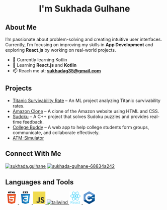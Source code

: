 <h1 align="center">I'm Sukhada Gulhane</h1>

## About Me
I’m passionate about problem-solving and creating intuitive user interfaces. Currently, I’m focusing on improving my skills in **App Development** and exploring **React.js** by working on real-world projects.

- 🚀 Currently learning Kotlin 
- 🌱 Learning **React.js** and **Kotlin**
- 📫 Reach me at: **sukhadag35@gmail.com**

## Projects
- [Titanic Survivability Rate](https://github.com/ashmit27j/Tech-project-modified) – An ML project analyzing Titanic survivability rates.
- [Amazon Clone](https://github.com/sukhada35/amazon-clone) – A clone of the Amazon website using HTML and CSS.
- [Sudoku](https://github.com/sukhada35/Sudoku) – A C++ project that solves Sudoku puzzles and provides real-time feedback.
- [College Buddy](https://github.com/sukhada35/College-Buddy) – A web app to help college students form groups, communicate, and collaborate effectively.
- [ATM-Simulator](https://github.com/sukhada35/ATM-Simulator) 

## Connect With Me
<p align="left">
  <a href="https://instagram.com/sukhada.gulhane" target="blank">
    <img align="center" src="https://raw.githubusercontent.com/rahuldkjain/github-profile-readme-generator/master/src/images/icons/Social/instagram.svg" alt="sukhada.gulhane" height="30" width="40" />
  </a>
  <a href="https://linkedin.com/in/sukhada-gulhane-68834a242" target="blank">
    <img align="center" src="https://raw.githubusercontent.com/rahuldkjain/github-profile-readme-generator/master/src/images/icons/Social/linked-in-alt.svg" alt="sukhada-gulhane-68834a242" height="30" width="40"/>
  </a>
</p>

## Languages and Tools
<p align="left">
  <a href="https://www.w3.org/html/" target="_blank" rel="noreferrer">
    <img src="https://raw.githubusercontent.com/devicons/devicon/master/icons/html5/html5-original-wordmark.svg" alt="html5" width="40" height="40"/>
  </a>
  <a href="https://www.w3schools.com/css/" target="_blank" rel="noreferrer">
    <img src="https://raw.githubusercontent.com/devicons/devicon/master/icons/css3/css3-original-wordmark.svg" alt="css3" width="40" height="40"/>
  </a>
  <a href="https://developer.mozilla.org/en-US/docs/Web/JavaScript" target="_blank" rel="noreferrer">
    <img src="https://raw.githubusercontent.com/devicons/devicon/master/icons/javascript/javascript-original.svg" alt="javascript" width="40" height="40"/>
  </a>
  <a href="https://tailwindcss.com/" target="_blank" rel="noreferrer">
    <img src="https://www.vectorlogo.zone/logos/tailwindcss/tailwindcss-icon.svg" alt="tailwind" width="40" height="40"/>
  </a>
  <a href="https://reactjs.org/" target="_blank" rel="noreferrer">
    <img src="https://raw.githubusercontent.com/devicons/devicon/master/icons/react/react-original-wordmark.svg" alt="react" width="40" height="40"/>
  </a>
  <a href="https://www.w3schools.com/cpp/" target="_blank" rel="noreferrer">
    <img src="https://raw.githubusercontent.com/devicons/devicon/master/icons/cplusplus/cplusplus-original.svg" alt="cplusplus" width="40" height="40"/>
  </a>
</p>

